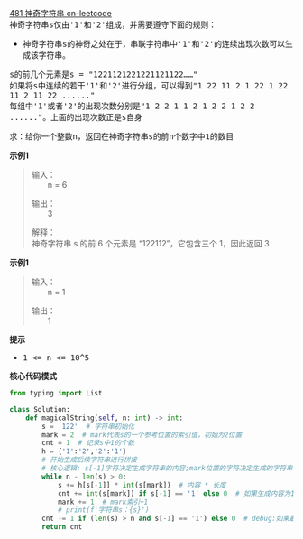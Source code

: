 [481 神奇字符串 cn-leetcode](https://leetcode.cn/problems/magical-string/)
<br>神奇字符串<kbd>s</kbd>仅由<kbd>'1'</kbd>和<kbd>'2'</kbd>组成，并需要遵守下面的规则：
<ul>
<li>神奇字符串<kbd>s</kbd>的神奇之处在于，串联字符串中<kbd>'1'</kbd>和<kbd>'2'</kbd>的连续出现次数可以生成该字符串。</li>
</ul>
<kbd>s</kbd>的前几个元素是<kbd>s = "1221121221221121122……"</kbd>
<br>如果将<kbd>s</kbd>中连续的若干<kbd>'1'</kbd>和<kbd>'2'</kbd>进行分组，可以得到<kbd>"1 22 11 2 1 22 1 22 11 2 11 22 ......"</kbd>
<br>每组中<kbd>'1'</kbd>或者<kbd>'2'</kbd>的出现次数分别是<kbd>"1 2 2 1 1 2 1 2 2 1 2 2 ......"</kbd>。上面的出现次数正是<kbd>s</kbd>自身

求：给你一个整数<kbd>n</kbd>，返回在神奇字符串<kbd>s</kbd>的前<kbd>n</kbd>个数字中<kbd>1</kbd>的数目

**示例1**
>输入：
> <br>&emsp;&emsp;n = 6
> 
>输出：
> <br>&emsp;&emsp;3
> 
>解释：
> <br>神奇字符串 s 的前 6 个元素是 “122112”，它包含三个 1，因此返回 3 

**示例1**
>输入：
> <br>&emsp;&emsp;n = 1
> 
>输出：
> <br>&emsp;&emsp;1


**提示**
<ul>
<li><kbd>1 <= n <= 10^5</kbd></li>
</ul>

**核心代码模式**

```python
from typing import List

class Solution:
    def magicalString(self, n: int) -> int:
        s = '122'  # 字符串初始化
        mark = 2  # mark代表s的一个参考位置的索引值，初始为2位置
        cnt = 1  # 记录s中1的个数
        h = {'1':'2','2':'1'}
        # 开始生成后续字符串进行拼接
        # 核心逻辑: s[-1]字符决定生成字符串的内容;mark位置的字符决定生成的字符串长度
        while n - len(s) > 0:
            s += h[s[-1]] * int(s[mark])  # 内容 * 长度
            cnt += int(s[mark]) if s[-1] == '1' else 0  # 如果生成内容为1，则更新cnt
            mark += 1  # mark索引+1
            # print(f'字符串s：{s}')
        cnt -= 1 if (len(s) > n and s[-1] == '1') else 0  # debug:如果最后一次生成‘11’且造成字符串长度 > n, 则1的个数要-1
        return cnt
```
